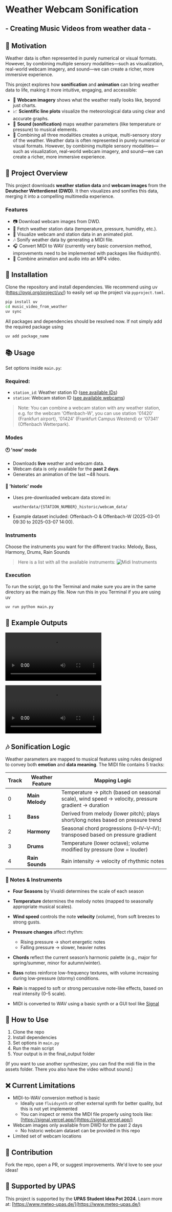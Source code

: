 # Weather Webcam Sonification
## - Creating Music Videos from weather data -

## 🚀 Motivation

Weather data is often represented in purely numerical or visual formats. However, by combining multiple sensory modalities—such as visualization, real-world webcam imagery, and sound—we can create a richer, more immersive experience.

This project explores how **sonification** and **animation** can bring weather data to life, making it more intuitive, engaging, and accessible:

- 🌌 **Webcam imagery** shows what the weather really looks like, beyond just charts.
- 📈 **Scientific line plots** visualize the meteorological data using clear and accurate graphs.
- 🎵 **Sound (sonification)** maps weather parameters (like temperature or pressure) to musical elements.
- 🌇 Combining all three modalities creates a unique, multi-sensory story of the weather.
Weather data is often represented in purely numerical or visual formats. However, by combining multiple sensory modalities—such as visualization, real-world webcam imagery, and sound—we can create a richer, more immersive experience.

## 📃 Project Overview

This project downloads **weather station data** and **webcam images** from the **Deutscher Wetterdienst (DWD)**. It then visualizes and sonifies this data, merging it into a compelling multimedia experience.

### Features

- 📷 Download webcam images from DWD.
- 🌌 Fetch weather station data (temperature, pressure, humidity, etc.).
- 🎨 Visualize webcam and station data in an animated plot.
- 🎶 Sonify weather data by generating a MIDI file.
- 🎧 Convert MIDI to WAV (currently very basic conversion method, improvements need to be implemented with packages like fluidsynth).
- 🎥 Combine animation and audio into an MP4 video.

## 🚀 Installation

Clone the repository and install dependencies. 
We recommend using uv (https://pypi.org/project/uv/) to easily set up the project via `pyproject.toml`.

```bash
pip install uv
cd music_video_from_weather
uv sync
```

All packages and dependencies should be resolved now. If not simply add the required package using

```bash
uv add package_name
```

## 📚 Usage

Set options inside `main.py`:

### Required:

- `station_id`: Weather station ID ([see available IDs](https://opendata.dwd.de/climate_environment/CDC/observations_germany/climate/10_minutes/air_temperature/historical/zehn_min_tu_Beschreibung_Stationen.txt))
- `station`: Webcam station ID ([see available webcams](https://opendata.dwd.de/weather/webcam/))

> Note: You can combine a webcam station with any weather station, e.g. for the webcam 'Offenbach-W', you can use station '01420' (Frankfurt airport), '01424' (Frankfurt Campus Westend) or '07341' (Offenbach Wetterpark).

### Modes

#### **🕚 'now' mode**

- Downloads **live** weather and webcam data.
- Webcam data is only available for the **past 2 days**.
- Generates an animation of the last \~48 hours.

#### **📅 'historic' mode**

- Uses pre-downloaded webcam data stored in:
  ```
  weatherdata/{STATION_NUMBER}_historic/webcam_data/
  ```
- Example dataset included: Offenbach-O & Offenbach-W (2025-03-01 09:30 to 2025-03-07 14:00).

### Instruments

Choose the instruments you want for the different tracks: Melody, Bass, Harmony, Drums, Rain Sounds
> Here is a list with all the available instruments: ![Midi Instruments](https://www.ccarh.org/courses/253/handout/gminstruments)

### Execution

To run the script, go to the Terminal and make sure you are in the same directory as the main.py file.
Now run this in you Terminal if you are using uv
```bash
uv run python main.py
```

## 🎥 Example Outputs

![Example Animation for 'now'-mode](final_output/Offenbach-W_01420_2025-04-20_09-20_2025-04-22_09-10_420_now.mp4)

![Example Animation for 'historic'-mode](final_output/Offenbach-W_01420_2025-03-01_09-30_2025-03-07_14-00_420_historic.mp4)


## 🎶 Sonification Logic

Weather parameters are mapped to musical features using rules designed to convey both **emotion** and **data meaning**. The MIDI file contains 5 tracks:

| Track | Weather Feature   | Mapping Logic                                                                 |
|-------|-------------------|-------------------------------------------------------------------------------|
| 0     | **Main Melody**   | Temperature → pitch (based on seasonal scale), wind speed → velocity, pressure gradient → duration |
| 1     | **Bass**       | Derived from melody (lower pitch); plays short/long notes based on pressure trend |
| 2     | **Harmony**        | Seasonal chord progressions (I–IV–V–IV); transposed based on pressure gradient |
| 3     | **Drums**          | Temperature (lower octave); volume modified by pressure (low = louder)       |
| 4     | **Rain Sounds**   | Rain intensity → velocity of rhythmic notes                                  |

### 🎺 Notes & Instruments

- **Four Seasons** by Vivaldi determines the scale of each season
- **Temperature** determines the melody notes (mapped to seasonally appropriate musical scales).
- **Wind speed** controls the note **velocity** (volume), from soft breezes to strong gusts.
- **Pressure changes** affect rhythm:
  - Rising pressure → short energetic notes
  - Falling pressure → slower, heavier notes
- **Chords** reflect the current season’s harmonic palette (e.g., major for spring/summer, minor for autumn/winter).
- **Bass** notes reinforce low-frequency textures, with volume increasing during low-pressure (stormy) conditions.
- **Rain** is mapped to soft or strong percussive note-like effects, based on real intensity (0–5 scale).


- MIDI is converted to WAV using a basic synth or a GUI tool like [Signal](https://signal.vercel.app/)

## 💚 How to Use

1. Clone the repo
2. Install dependencies
3. Set options in `main.py`
4. Run the main script
5. Your output is in the final_output folder

(If you want to use another synthesizer, you can find the midi file in the assets folder. There you also have the video without sound.)

## ❌ Current Limitations

- MIDI-to-WAV conversion method is basic
  - Ideally use `fluidsynth` or other external synth for better quality, but this is not yet implemented
  - You can inspect or remix the MIDI file properly using tools like: [https://signal.vercel.app/](https://signal.vercel.app/)
- Webcam images only available from DWD for the past 2 days
  - No historic webcam dataset can be provided in this repo
- Limited set of webcam locations


## 🙌 Contribution

Fork the repo, open a PR, or suggest improvements. We'd love to see your ideas!

## 🌟 Supported by UPAS

This project is supported by the **UPAS Student Idea Pot 2024**. Learn more at: [https://www.meteo-upas.de/](https://www.meteo-upas.de/)

